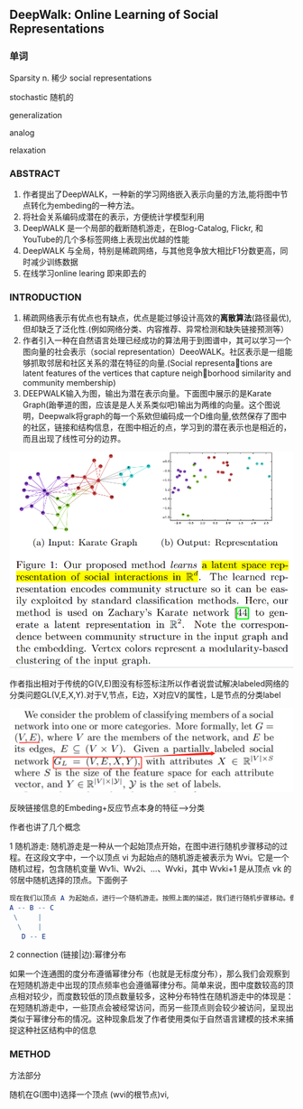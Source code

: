 



## DeepWalk: Online Learning of Social Representations

### 单词

Sparsity n. 稀少
social representations 

stochastic	随机的

generalization

analog

relaxation

### ABSTRACT

1) 作者提出了DeepWALK，一种新的学习网络嵌入表示向量的方法,能将图中节点转化为embeding的一种方法。
2) 将社会关系编码成潜在的表示，方便统计学模型利用
3) DeepWALK 是一个局部的截断随机游走，在Blog-Catalog, Flickr, 和 YouTube的几个多标签网络上表现出优越的性能
4) DeepWALK 与全局，特别是稀疏网络，与其他竞争放大相比F1分数更高，同时减少训练数据
5) 在线学习online learing 即来即去的



### INTRODUCTION



1.  稀疏网络表示有优点也有缺点，优点是能过够设计高效的**离散算法**(路径最优),但却缺乏了泛化性.(例如网络分类、内容推荐、异常检测和缺失链接预测等）
2.  作者引入一种在自然语言处理已经成功的算法用于到图谱中，其可以学习一个图向量的社会表示（social representation）DeeoWALK。社区表示是一组能够抓取邻居和社区关系的潜在特征的向量.(Social representations are latent features of the vertices that capture neighborhood similarity and community membership)
3.  DEEPWALK输入为图，输出为潜在表示向量。下面图中展示的是Karate Graph(跆拳道的图，应该是是人关系类似吧)输出为两维的向量。这个图说明，Deepwalk将graph的每一个系欸但编码成一个D维向量,依然保存了图中的社区，链接和结构信息，在图中相近的点，学习到的潜在表示也是相近的，而且出现了线性可分的边界。

![image-20230804234525486](assets/image-20230804234525486.png)

作者指出相对于传统的G(V,E)图没有标签标注所以作者说尝试解决labeled网络的分类问题GL(V,E,X,Y).对于V,节点，E边，X对应V的属性，L是节点的分类label

![image-20230805002116740](assets/image-20230805002116740.png)

反映链接信息的Embeding+反应节点本身的特征-->分类





作者也讲了几个概念

1 随机游走: 随机游走是一种从一个起始顶点开始，在图中进行随机步骤移动的过程。在这段文字中，一个以顶点 vi 为起始点的随机游走被表示为 Wvi。它是一个随机过程，包含随机变量 Wv1i、Wv2i、...、Wvki，其中 Wvki+1 是从顶点 vk 的邻居中随机选择的顶点。下面例子

```mathematica
现在我们以顶点 A 为起始点，进行一个随机游走。按照上面的描述，我们进行随机步骤移动。假设我们进行了三步，那么这个随机游走序列可以表示为 Wvi = [A, D, E]。在这个序列中，每个顶点是一个随机变量，例如 Wv1i 代表第一步移动后的顶点，即 A；Wv2i 代表第二步移动后的顶点，即 D；Wv3i 代表第三步移动后的顶点，即 E。
A -- B -- C
 \     |
  \    |
   D -- E
```

2 connection (链接|边):幂律分布

如果一个连通图的度分布遵循幂律分布（也就是无标度分布），那么我们会观察到在短随机游走中出现的顶点频率也会遵循幂律分布。简单来说，图中度数较高的顶点相对较少，而度数较低的顶点数量较多，这种分布特性在随机游走中的体现是：在短随机游走中，一些顶点会被经常访问，而另一些顶点则会较少被访问，呈现出类似于幂律分布的情况。这种现象启发了作者使用类似于自然语言建模的技术来捕捉这种社区结构中的信息

### METHOD 

方法部分

随机在G(图中)选择一个顶点 (wvi的根节点)vi, 
